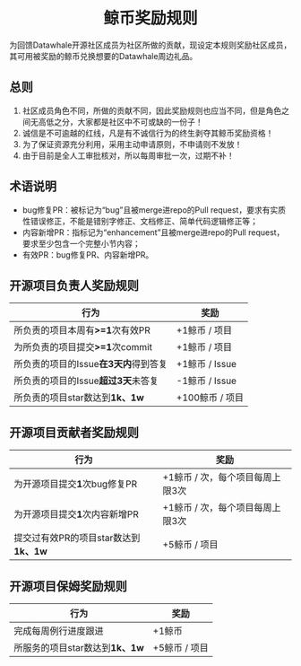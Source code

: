 <div align=center><h1>鲸币奖励规则</h1></div>

为回馈Datawhale开源社区成员为社区所做的贡献，现设定本规则奖励社区成员，其可用被奖励的鲸币兑换想要的Datawhale周边礼品。

## 总则
1. 社区成员角色不同，所做的贡献不同，因此奖励规则也应当不同，但是角色之间无高低之分，大家都是社区中不可或缺的一份子！
2. 诚信是不可逾越的红线，凡是有不诚信行为的终生剥夺其鲸币奖励资格！
3. 为了保证资源充分利用，采用主动申请原则，不申请则不发放！
4. 由于目前是全人工审批核对，所以每周审批一次，过期不补！
   
## 术语说明
- bug修复PR：被标记为“bug”且被merge进repo的Pull request，要求有实质性错误修正，不能是错别字修正、文档修正、简单代码逻辑修正等；
- 内容新增PR：指标记为“enhancement”且被merge进repo的Pull request，要求至少包含一个完整小节内容；
- 有效PR：bug修复PR、内容新增PR。

## 开源项目负责人奖励规则
| 行为 | 奖励 |
| --- | --- |
| 所负责的项目本周有<strong>>=1</strong>次有效PR | +1鲸币 / 项目 |
| 为所负责的项目提交<strong>>=1</strong>次commit | +1鲸币 / 项目 |
| 所负责的项目的Issue<strong>在3天内</strong>得到答复 | +1鲸币 / Issue |
| 所负责的项目的Issue<strong>超过3天</strong>未答复 | -1鲸币 / Issue |
| 所负责的项目star数达到<strong>1k、1w</strong> | +100鲸币 / 项目 |

## 开源项目贡献者奖励规则
| 行为 | 奖励 |
| --- | --- |
| 为开源项目提交<strong>1</strong>次bug修复PR | +1鲸币 / 次，每个项目每周上限3次 |
| 为开源项目提交<strong>1</strong>次内容新增PR | +1鲸币 / 次，每个项目每周上限3次 |
| 提交过有效PR的项目star数达到<strong>1k、1w</strong> | +5鲸币 / 项目 |

## 开源项目保姆奖励规则
| 行为 | 奖励 |
| --- | --- |
| 完成每周例行进度跟进 | +1鲸币 |
| 所服务的项目star数达到<strong>1k、1w</strong> | +5鲸币 / 项目 |
